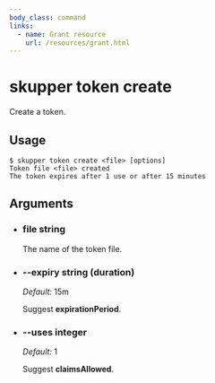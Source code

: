 ```yaml
---
body_class: command
links:
  - name: Grant resource
    url: /resources/grant.html
---
```


# skupper token create

<section>

Create a token.

</section>

<section>

## Usage

~~~ shell
$ skupper token create <file> [options]
Token file <file> created
The token expires after 1 use or after 15 minutes
~~~

</section>

<section>

## Arguments

- <h3 id="file">file <span class="argument-info">string</span></h3>

  The name of the token file.

- <h3 id="--expiry">--expiry <span class="argument-info">string (duration)</span></h3>

  _Default:_ 15m

  Suggest **expirationPeriod**.

- <h3 id="--uses">--uses <span class="argument-info">integer</span></h3>

  _Default:_ 1

  Suggest **claimsAllowed**.

</section>
